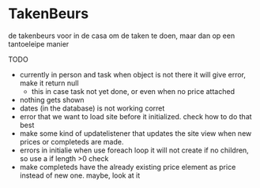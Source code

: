 # TakenBeurs
de takenbeurs voor in de casa om de taken te doen, maar dan op een tantoeleipe manier

TODO
- currently in person and task when object is not there it will give error, make it return null
    - this in case task not yet done, or even when no price attached
- nothing gets shown
- dates (in the database) is not working corret
- error that we want to load site before it initialized. check how to do that best
- make some kind of updatelistener that updates the site view when new prices or completeds are made. 
- errors in initialie when use foreach loop it will not create if no children, so use a if length >0 check
- make completeds have the already existing price element as price instead of new one. maybe, look at it